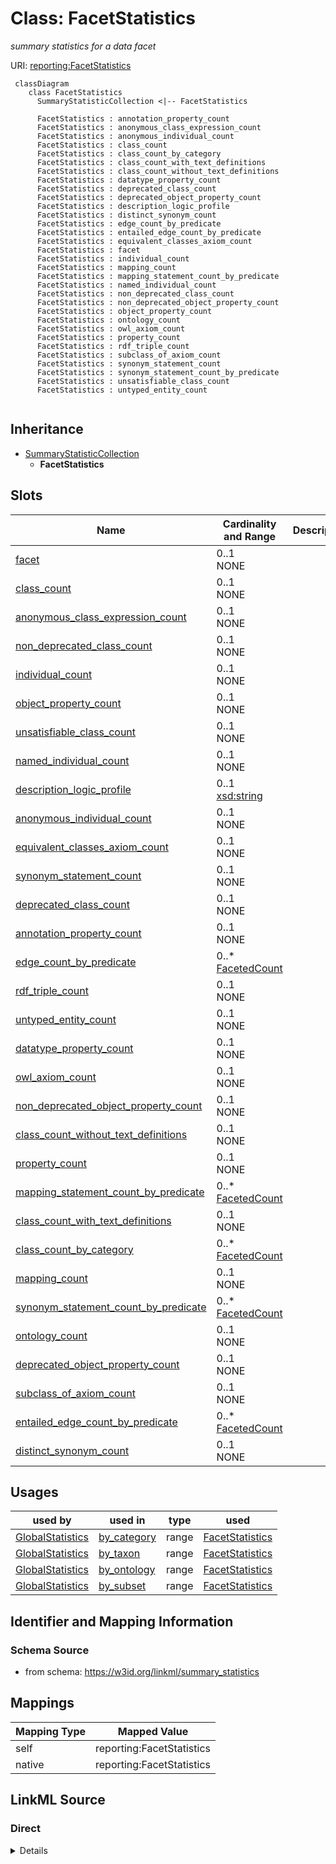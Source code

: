 # Class: FacetStatistics
_summary statistics for a data facet_




URI: [reporting:FacetStatistics](https://w3id.org/linkml/reportFacetStatistics)


```{mermaid}
 classDiagram
    class FacetStatistics
      SummaryStatisticCollection <|-- FacetStatistics
      
      FacetStatistics : annotation_property_count
      FacetStatistics : anonymous_class_expression_count
      FacetStatistics : anonymous_individual_count
      FacetStatistics : class_count
      FacetStatistics : class_count_by_category
      FacetStatistics : class_count_with_text_definitions
      FacetStatistics : class_count_without_text_definitions
      FacetStatistics : datatype_property_count
      FacetStatistics : deprecated_class_count
      FacetStatistics : deprecated_object_property_count
      FacetStatistics : description_logic_profile
      FacetStatistics : distinct_synonym_count
      FacetStatistics : edge_count_by_predicate
      FacetStatistics : entailed_edge_count_by_predicate
      FacetStatistics : equivalent_classes_axiom_count
      FacetStatistics : facet
      FacetStatistics : individual_count
      FacetStatistics : mapping_count
      FacetStatistics : mapping_statement_count_by_predicate
      FacetStatistics : named_individual_count
      FacetStatistics : non_deprecated_class_count
      FacetStatistics : non_deprecated_object_property_count
      FacetStatistics : object_property_count
      FacetStatistics : ontology_count
      FacetStatistics : owl_axiom_count
      FacetStatistics : property_count
      FacetStatistics : rdf_triple_count
      FacetStatistics : subclass_of_axiom_count
      FacetStatistics : synonym_statement_count
      FacetStatistics : synonym_statement_count_by_predicate
      FacetStatistics : unsatisfiable_class_count
      FacetStatistics : untyped_entity_count
      
```




## Inheritance
* [SummaryStatisticCollection](SummaryStatisticCollection.md)
    * **FacetStatistics**



## Slots

| Name | Cardinality and Range | Description | Inheritance |
| ---  | --- | --- | --- |
| [facet](facet.md) | 0..1 <br/> NONE |  | direct |
| [class_count](class_count.md) | 0..1 <br/> NONE |  | [SummaryStatisticCollection](SummaryStatisticCollection.md) |
| [anonymous_class_expression_count](anonymous_class_expression_count.md) | 0..1 <br/> NONE |  | [SummaryStatisticCollection](SummaryStatisticCollection.md) |
| [non_deprecated_class_count](non_deprecated_class_count.md) | 0..1 <br/> NONE |  | [SummaryStatisticCollection](SummaryStatisticCollection.md) |
| [individual_count](individual_count.md) | 0..1 <br/> NONE |  | [SummaryStatisticCollection](SummaryStatisticCollection.md) |
| [object_property_count](object_property_count.md) | 0..1 <br/> NONE |  | [SummaryStatisticCollection](SummaryStatisticCollection.md) |
| [unsatisfiable_class_count](unsatisfiable_class_count.md) | 0..1 <br/> NONE |  | [SummaryStatisticCollection](SummaryStatisticCollection.md) |
| [named_individual_count](named_individual_count.md) | 0..1 <br/> NONE |  | [SummaryStatisticCollection](SummaryStatisticCollection.md) |
| [description_logic_profile](description_logic_profile.md) | 0..1 <br/> [xsd:string](http://www.w3.org/2001/XMLSchema#string) |  | [SummaryStatisticCollection](SummaryStatisticCollection.md) |
| [anonymous_individual_count](anonymous_individual_count.md) | 0..1 <br/> NONE |  | [SummaryStatisticCollection](SummaryStatisticCollection.md) |
| [equivalent_classes_axiom_count](equivalent_classes_axiom_count.md) | 0..1 <br/> NONE |  | [SummaryStatisticCollection](SummaryStatisticCollection.md) |
| [synonym_statement_count](synonym_statement_count.md) | 0..1 <br/> NONE |  | [SummaryStatisticCollection](SummaryStatisticCollection.md) |
| [deprecated_class_count](deprecated_class_count.md) | 0..1 <br/> NONE |  | [SummaryStatisticCollection](SummaryStatisticCollection.md) |
| [annotation_property_count](annotation_property_count.md) | 0..1 <br/> NONE |  | [SummaryStatisticCollection](SummaryStatisticCollection.md) |
| [edge_count_by_predicate](edge_count_by_predicate.md) | 0..* <br/> [FacetedCount](FacetedCount.md) |  | [SummaryStatisticCollection](SummaryStatisticCollection.md) |
| [rdf_triple_count](rdf_triple_count.md) | 0..1 <br/> NONE |  | [SummaryStatisticCollection](SummaryStatisticCollection.md) |
| [untyped_entity_count](untyped_entity_count.md) | 0..1 <br/> NONE |  | [SummaryStatisticCollection](SummaryStatisticCollection.md) |
| [datatype_property_count](datatype_property_count.md) | 0..1 <br/> NONE |  | [SummaryStatisticCollection](SummaryStatisticCollection.md) |
| [owl_axiom_count](owl_axiom_count.md) | 0..1 <br/> NONE |  | [SummaryStatisticCollection](SummaryStatisticCollection.md) |
| [non_deprecated_object_property_count](non_deprecated_object_property_count.md) | 0..1 <br/> NONE |  | [SummaryStatisticCollection](SummaryStatisticCollection.md) |
| [class_count_without_text_definitions](class_count_without_text_definitions.md) | 0..1 <br/> NONE |  | [SummaryStatisticCollection](SummaryStatisticCollection.md) |
| [property_count](property_count.md) | 0..1 <br/> NONE |  | [SummaryStatisticCollection](SummaryStatisticCollection.md) |
| [mapping_statement_count_by_predicate](mapping_statement_count_by_predicate.md) | 0..* <br/> [FacetedCount](FacetedCount.md) |  | [SummaryStatisticCollection](SummaryStatisticCollection.md) |
| [class_count_with_text_definitions](class_count_with_text_definitions.md) | 0..1 <br/> NONE |  | [SummaryStatisticCollection](SummaryStatisticCollection.md) |
| [class_count_by_category](class_count_by_category.md) | 0..* <br/> [FacetedCount](FacetedCount.md) |  | [SummaryStatisticCollection](SummaryStatisticCollection.md) |
| [mapping_count](mapping_count.md) | 0..1 <br/> NONE |  | [SummaryStatisticCollection](SummaryStatisticCollection.md) |
| [synonym_statement_count_by_predicate](synonym_statement_count_by_predicate.md) | 0..* <br/> [FacetedCount](FacetedCount.md) |  | [SummaryStatisticCollection](SummaryStatisticCollection.md) |
| [ontology_count](ontology_count.md) | 0..1 <br/> NONE |  | [SummaryStatisticCollection](SummaryStatisticCollection.md) |
| [deprecated_object_property_count](deprecated_object_property_count.md) | 0..1 <br/> NONE |  | [SummaryStatisticCollection](SummaryStatisticCollection.md) |
| [subclass_of_axiom_count](subclass_of_axiom_count.md) | 0..1 <br/> NONE |  | [SummaryStatisticCollection](SummaryStatisticCollection.md) |
| [entailed_edge_count_by_predicate](entailed_edge_count_by_predicate.md) | 0..* <br/> [FacetedCount](FacetedCount.md) |  | [SummaryStatisticCollection](SummaryStatisticCollection.md) |
| [distinct_synonym_count](distinct_synonym_count.md) | 0..1 <br/> NONE |  | [SummaryStatisticCollection](SummaryStatisticCollection.md) |



## Usages

| used by | used in | type | used |
| ---  | --- | --- | --- |
| [GlobalStatistics](GlobalStatistics.md) | [by_category](by_category.md) | range | [FacetStatistics](FacetStatistics.md) |
| [GlobalStatistics](GlobalStatistics.md) | [by_taxon](by_taxon.md) | range | [FacetStatistics](FacetStatistics.md) |
| [GlobalStatistics](GlobalStatistics.md) | [by_ontology](by_ontology.md) | range | [FacetStatistics](FacetStatistics.md) |
| [GlobalStatistics](GlobalStatistics.md) | [by_subset](by_subset.md) | range | [FacetStatistics](FacetStatistics.md) |






## Identifier and Mapping Information







### Schema Source


* from schema: https://w3id.org/linkml/summary_statistics





## Mappings

| Mapping Type | Mapped Value |
| ---  | ---  |
| self | reporting:FacetStatistics |
| native | reporting:FacetStatistics |


## LinkML Source

<!-- TODO: investigate https://stackoverflow.com/questions/37606292/how-to-create-tabbed-code-blocks-in-mkdocs-or-sphinx -->

### Direct

<details>
```yaml
name: FacetStatistics
description: summary statistics for a data facet
from_schema: https://w3id.org/linkml/summary_statistics
rank: 1000
is_a: SummaryStatisticCollection
attributes:
  facet:
    name: facet
    from_schema: https://w3id.org/linkml/summary_statistics
    rank: 1000
    key: true

```
</details>

### Induced

<details>
```yaml
name: FacetStatistics
description: summary statistics for a data facet
from_schema: https://w3id.org/linkml/summary_statistics
rank: 1000
is_a: SummaryStatisticCollection
attributes:
  facet:
    name: facet
    from_schema: https://w3id.org/linkml/summary_statistics
    rank: 1000
    key: true
    alias: facet
    owner: FacetStatistics
    domain_of:
    - FacetStatistics
    - FacetedCount
    range: string
  class_count:
    name: class_count
    annotations:
      filter:
        tag: filter
        value: Class
    from_schema: https://w3id.org/linkml/summary_statistics
    rank: 1000
    is_a: count_statistic
    alias: class_count
    owner: FacetStatistics
    domain_of:
    - SummaryStatisticCollection
    slot_group: class_statistic_group
    range: integer
  anonymous_class_expression_count:
    name: anonymous_class_expression_count
    from_schema: https://w3id.org/linkml/summary_statistics
    rank: 1000
    is_a: count_statistic
    alias: anonymous_class_expression_count
    owner: FacetStatistics
    domain_of:
    - SummaryStatisticCollection
    slot_group: class_statistic_group
    range: integer
  unsatisfiable_class_count:
    name: unsatisfiable_class_count
    annotations:
      filter:
        tag: filter
        value: Class, Unsatisfiable
    from_schema: https://w3id.org/linkml/summary_statistics
    rank: 1000
    is_a: count_statistic
    alias: unsatisfiable_class_count
    owner: FacetStatistics
    domain_of:
    - SummaryStatisticCollection
    slot_group: class_statistic_group
    range: integer
  deprecated_class_count:
    name: deprecated_class_count
    annotations:
      filter:
        tag: filter
        value: Class, Deprecated
    from_schema: https://w3id.org/linkml/summary_statistics
    rank: 1000
    is_a: count_statistic
    alias: deprecated_class_count
    owner: FacetStatistics
    domain_of:
    - SummaryStatisticCollection
    slot_group: class_statistic_group
    range: integer
  non_deprecated_class_count:
    name: non_deprecated_class_count
    annotations:
      filter:
        tag: filter
        value: Class, NotDeprecated
    from_schema: https://w3id.org/linkml/summary_statistics
    rank: 1000
    is_a: count_statistic
    alias: non_deprecated_class_count
    owner: FacetStatistics
    domain_of:
    - SummaryStatisticCollection
    slot_group: class_statistic_group
    range: integer
  class_count_with_text_definitions:
    name: class_count_with_text_definitions
    annotations:
      filter:
        tag: filter
        value: Class, HasTextDefinition
    from_schema: https://w3id.org/linkml/summary_statistics
    rank: 1000
    is_a: count_statistic
    alias: class_count_with_text_definitions
    owner: FacetStatistics
    domain_of:
    - SummaryStatisticCollection
    slot_group: class_statistic_group
    range: integer
  class_count_without_text_definitions:
    name: class_count_without_text_definitions
    annotations:
      filter:
        tag: filter
        value: Class, NotHasTextDefinition
    from_schema: https://w3id.org/linkml/summary_statistics
    rank: 1000
    is_a: count_statistic
    alias: class_count_without_text_definitions
    owner: FacetStatistics
    domain_of:
    - SummaryStatisticCollection
    slot_group: class_statistic_group
    range: integer
  property_count:
    name: property_count
    from_schema: https://w3id.org/linkml/summary_statistics
    rank: 1000
    is_a: count_statistic
    alias: property_count
    owner: FacetStatistics
    domain_of:
    - SummaryStatisticCollection
    slot_group: property_statistic_group
    range: integer
  object_property_count:
    name: object_property_count
    annotations:
      filter:
        tag: filter
        value: ObjectProperty
    from_schema: https://w3id.org/linkml/summary_statistics
    rank: 1000
    is_a: count_statistic
    alias: object_property_count
    owner: FacetStatistics
    domain_of:
    - SummaryStatisticCollection
    slot_group: property_statistic_group
    range: integer
  deprecated_object_property_count:
    name: deprecated_object_property_count
    annotations:
      filter:
        tag: filter
        value: ObjectProperty, Deprecated
    from_schema: https://w3id.org/linkml/summary_statistics
    rank: 1000
    is_a: count_statistic
    alias: deprecated_object_property_count
    owner: FacetStatistics
    domain_of:
    - SummaryStatisticCollection
    slot_group: property_statistic_group
    range: integer
  non_deprecated_object_property_count:
    name: non_deprecated_object_property_count
    annotations:
      filter:
        tag: filter
        value: ObjectProperty, NotDeprecated
    from_schema: https://w3id.org/linkml/summary_statistics
    rank: 1000
    is_a: count_statistic
    alias: non_deprecated_object_property_count
    owner: FacetStatistics
    domain_of:
    - SummaryStatisticCollection
    slot_group: property_statistic_group
    range: integer
  datatype_property_count:
    name: datatype_property_count
    annotations:
      filter:
        tag: filter
        value: DatatypeProperty
    from_schema: https://w3id.org/linkml/summary_statistics
    rank: 1000
    is_a: count_statistic
    alias: datatype_property_count
    owner: FacetStatistics
    domain_of:
    - SummaryStatisticCollection
    slot_group: property_statistic_group
    range: integer
  annotation_property_count:
    name: annotation_property_count
    annotations:
      filter:
        tag: filter
        value: AnnotationProperty
    from_schema: https://w3id.org/linkml/summary_statistics
    rank: 1000
    is_a: count_statistic
    alias: annotation_property_count
    owner: FacetStatistics
    domain_of:
    - SummaryStatisticCollection
    slot_group: property_statistic_group
    range: integer
  individual_count:
    name: individual_count
    annotations:
      filter:
        tag: filter
        value: Individual
    from_schema: https://w3id.org/linkml/summary_statistics
    rank: 1000
    is_a: count_statistic
    alias: individual_count
    owner: FacetStatistics
    domain_of:
    - SummaryStatisticCollection
    slot_group: individual_statistic_group
    range: integer
  named_individual_count:
    name: named_individual_count
    annotations:
      filter:
        tag: filter
        value: NamedIndividual
    from_schema: https://w3id.org/linkml/summary_statistics
    rank: 1000
    is_a: count_statistic
    alias: named_individual_count
    owner: FacetStatistics
    domain_of:
    - SummaryStatisticCollection
    slot_group: individual_statistic_group
    range: integer
  anonymous_individual_count:
    name: anonymous_individual_count
    annotations:
      filter:
        tag: filter
        value: AnonymousIndividual
    from_schema: https://w3id.org/linkml/summary_statistics
    rank: 1000
    is_a: count_statistic
    alias: anonymous_individual_count
    owner: FacetStatistics
    domain_of:
    - SummaryStatisticCollection
    slot_group: individual_statistic_group
    range: integer
    equals_expression: '{named_individual_count} - {individual_count}'
  untyped_entity_count:
    name: untyped_entity_count
    from_schema: https://w3id.org/linkml/summary_statistics
    rank: 1000
    is_a: count_statistic
    alias: untyped_entity_count
    owner: FacetStatistics
    domain_of:
    - SummaryStatisticCollection
    range: integer
  description_logic_profile:
    name: description_logic_profile
    from_schema: https://w3id.org/linkml/summary_statistics
    rank: 1000
    alias: description_logic_profile
    owner: FacetStatistics
    domain_of:
    - SummaryStatisticCollection
    slot_group: owl_statistic_group
    range: string
  owl_axiom_count:
    name: owl_axiom_count
    annotations:
      filter:
        tag: filter
        value: Axiom
    from_schema: https://w3id.org/linkml/summary_statistics
    rank: 1000
    is_a: count_statistic
    alias: owl_axiom_count
    owner: FacetStatistics
    domain_of:
    - SummaryStatisticCollection
    slot_group: owl_statistic_group
    range: integer
  rdf_triple_count:
    name: rdf_triple_count
    from_schema: https://w3id.org/linkml/summary_statistics
    rank: 1000
    is_a: count_statistic
    alias: rdf_triple_count
    owner: FacetStatistics
    domain_of:
    - SummaryStatisticCollection
    slot_group: owl_statistic_group
    range: integer
  subclass_of_axiom_count:
    name: subclass_of_axiom_count
    from_schema: https://w3id.org/linkml/summary_statistics
    rank: 1000
    is_a: count_statistic
    alias: subclass_of_axiom_count
    owner: FacetStatistics
    domain_of:
    - SummaryStatisticCollection
    slot_group: owl_statistic_group
    range: integer
  equivalent_classes_axiom_count:
    name: equivalent_classes_axiom_count
    from_schema: https://w3id.org/linkml/summary_statistics
    rank: 1000
    is_a: count_statistic
    alias: equivalent_classes_axiom_count
    owner: FacetStatistics
    domain_of:
    - SummaryStatisticCollection
    slot_group: owl_statistic_group
    range: integer
  edge_count_by_predicate:
    name: edge_count_by_predicate
    annotations:
      filter:
        tag: filter
        value: Edge
      facet:
        tag: facet
        value: Predicate
    from_schema: https://w3id.org/linkml/summary_statistics
    rank: 1000
    multivalued: true
    alias: edge_count_by_predicate
    owner: FacetStatistics
    domain_of:
    - SummaryStatisticCollection
    slot_group: metadata_statistic_group
    range: FacetedCount
    inlined: true
  entailed_edge_count_by_predicate:
    name: entailed_edge_count_by_predicate
    annotations:
      filter:
        tag: filter
        value: EntailedEdge
      facet:
        tag: facet
        value: Predicate
    from_schema: https://w3id.org/linkml/summary_statistics
    rank: 1000
    multivalued: true
    alias: entailed_edge_count_by_predicate
    owner: FacetStatistics
    domain_of:
    - SummaryStatisticCollection
    slot_group: metadata_statistic_group
    range: FacetedCount
    inlined: true
  distinct_synonym_count:
    name: distinct_synonym_count
    annotations:
      filter:
        tag: filter
        value: Synonym
      distinct:
        tag: distinct
        value: Value
    from_schema: https://w3id.org/linkml/summary_statistics
    rank: 1000
    is_a: count_statistic
    alias: distinct_synonym_count
    owner: FacetStatistics
    domain_of:
    - SummaryStatisticCollection
    slot_group: metadata_statistic_group
    range: integer
  synonym_statement_count:
    name: synonym_statement_count
    annotations:
      filter:
        tag: filter
        value: Synonym
    from_schema: https://w3id.org/linkml/summary_statistics
    rank: 1000
    is_a: count_statistic
    alias: synonym_statement_count
    owner: FacetStatistics
    domain_of:
    - SummaryStatisticCollection
    slot_group: metadata_statistic_group
    range: integer
  synonym_statement_count_by_predicate:
    name: synonym_statement_count_by_predicate
    annotations:
      filter:
        tag: filter
        value: Synonym
      facet:
        tag: facet
        value: Predicate
    from_schema: https://w3id.org/linkml/summary_statistics
    rank: 1000
    multivalued: true
    alias: synonym_statement_count_by_predicate
    owner: FacetStatistics
    domain_of:
    - SummaryStatisticCollection
    slot_group: metadata_statistic_group
    range: FacetedCount
    inlined: true
  class_count_by_category:
    name: class_count_by_category
    annotations:
      filter:
        tag: filter
        value: Class
      facet:
        tag: facet
        value: Category
    from_schema: https://w3id.org/linkml/summary_statistics
    rank: 1000
    multivalued: true
    alias: class_count_by_category
    owner: FacetStatistics
    domain_of:
    - SummaryStatisticCollection
    slot_group: metadata_statistic_group
    range: FacetedCount
    inlined: true
  mapping_count:
    name: mapping_count
    annotations:
      filter:
        tag: filter
        value: Mapping
    from_schema: https://w3id.org/linkml/summary_statistics
    rank: 1000
    is_a: count_statistic
    alias: mapping_count
    owner: FacetStatistics
    domain_of:
    - SummaryStatisticCollection
    slot_group: metadata_statistic_group
    range: integer
  mapping_statement_count_by_predicate:
    name: mapping_statement_count_by_predicate
    annotations:
      filter:
        tag: filter
        value: Mapping
      facet:
        tag: facet
        value: Predicate
    from_schema: https://w3id.org/linkml/summary_statistics
    rank: 1000
    multivalued: true
    alias: mapping_statement_count_by_predicate
    owner: FacetStatistics
    domain_of:
    - SummaryStatisticCollection
    slot_group: metadata_statistic_group
    range: FacetedCount
    inlined: true
  ontology_count:
    name: ontology_count
    annotations:
      filter:
        tag: filter
        value: Ontology
    from_schema: https://w3id.org/linkml/summary_statistics
    rank: 1000
    is_a: count_statistic
    alias: ontology_count
    owner: FacetStatistics
    domain_of:
    - SummaryStatisticCollection
    range: integer

```
</details>